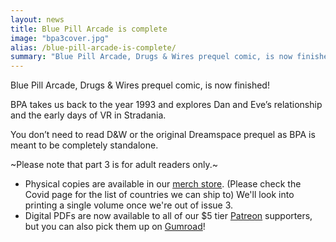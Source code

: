 ```yaml
---
layout: news
title: Blue Pill Arcade is complete
image: "bpa3cover.jpg"
alias: /blue-pill-arcade-is-complete/
summary: "Blue Pill Arcade, Drugs & Wires prequel comic, is now finished! BPA takes us back to the year 1993 and explores Dan and Eve’s relationship and the early days of VR in Stradania."
---
```


Blue Pill Arcade, Drugs & Wires prequel comic, is now finished!

BPA takes us back to the year 1993 and explores Dan and Eve’s relationship and the early days of VR in Stradania.

You don’t need to read D&W or the original Dreamspace prequel as BPA is meant to be completely standalone.

~Please note that part 3 is for adult readers only.~

-  Physical copies are available in our [merch store](https://www.hellovoid.online/). (Please check the Covid page for the list of countries we can ship to) We'll look into printing a single volume once we're out of issue 3.
-  Digital PDFs are now available to all of our $5 tier [Patreon](https://www.patreon.com/drugsandwires) supporters, but you can also pick them up on [Gumroad](https://gumroad.com/drugsandwires)!
